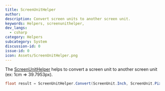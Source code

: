 ```yaml
---
title: ScreenUnitHelper
author: 
description: Convert screen units to another screen unit.
keywords: Helpers, screenunithelper,
dev_langs:
  - csharp
category: Helpers
subcategory: System
discussion-id: 0
issue-id: 0
icon: Assets/ScreenUnitHelper.png
---
```


The [ScreenUnitHelper](/dotnet/api/microsoft.toolkit.uwp.helpers.screenunithelper) helps to convert a screen unit to another screen unit (ex: 1cm => 39.7953px).

```csharp
float result = ScreenUnitHelper.Convert(ScreenUnit.Inch, ScreenUnit.Pixel, 1); // 96
```
